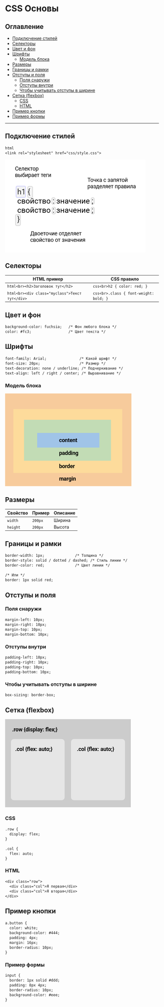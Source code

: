 # CSS Основы

## Оглавление

- [Подключение стилей](#%D0%9F%D0%BE%D0%B4%D0%BA%D0%BB%D1%8E%D1%87%D0%B5%D0%BD%D0%B8%D0%B5-%D1%81%D1%82%D0%B8%D0%BB%D0%B5%D0%B9)
- [Селекторы](#%D0%A1%D0%B5%D0%BB%D0%B5%D0%BA%D1%82%D0%BE%D1%80%D1%8B)
- [Цвет и фон](#%D0%A6%D0%B2%D0%B5%D1%82-%D0%B8-%D1%84%D0%BE%D0%BD)
- [Шрифты](#%D0%A8%D1%80%D0%B8%D1%84%D1%82%D1%8B)
  - [Модель блока](#%D0%9C%D0%BE%D0%B4%D0%B5%D0%BB%D1%8C-%D0%B1%D0%BB%D0%BE%D0%BA%D0%B0)
- [Размеры](#%D0%A0%D0%B0%D0%B7%D0%BC%D0%B5%D1%80%D1%8B)
- [Границы и рамки](#%D0%93%D1%80%D0%B0%D0%BD%D0%B8%D1%86%D1%8B-%D0%B8-%D1%80%D0%B0%D0%BC%D0%BA%D0%B8)
- [Отступы и поля](#%D0%9E%D1%82%D1%81%D1%82%D1%83%D0%BF%D1%8B-%D0%B8-%D0%BF%D0%BE%D0%BB%D1%8F)
  - [Поля снаружи](#%D0%9F%D0%BE%D0%BB%D1%8F-%D1%81%D0%BD%D0%B0%D1%80%D1%83%D0%B6%D0%B8)
  - [Отступы внутри](#%D0%9E%D1%82%D1%81%D1%82%D1%83%D0%BF%D1%8B-%D0%B2%D0%BD%D1%83%D1%82%D1%80%D0%B8)
  - [Чтобы учитывать отступы в ширине](#%D0%A7%D1%82%D0%BE%D0%B1%D1%8B-%D1%83%D1%87%D0%B8%D1%82%D1%8B%D0%B2%D0%B0%D1%82%D1%8C-%D0%BE%D1%82%D1%81%D1%82%D1%83%D0%BF%D1%8B-%D0%B2-%D1%88%D0%B8%D1%80%D0%B8%D0%BD%D0%B5)
- [Сетка (flexbox)](#%D0%A1%D0%B5%D1%82%D0%BA%D0%B0-flexbox)
  - [CSS](#css)
  - [HTML](#html)
- [Пример кнопки](#%D0%9F%D1%80%D0%B8%D0%BC%D0%B5%D1%80-%D0%BA%D0%BD%D0%BE%D0%BF%D0%BA%D0%B8)
- [Пример формы](#%D0%9F%D1%80%D0%B8%D0%BC%D0%B5%D1%80-%D1%84%D0%BE%D1%80%D0%BC%D1%8B)

---

## Подключение стилей

```
html
<link rel="stylesheet" href="css/style.css">
```

![Подключение стилей](images/nyfwh6.png)

## Селекторы

| HTML пример | CSS правило |
|--------------|-------------|
| ```html<br><h2>Заголовок тут</h2>``` | ```css<br>h2 { color: red; }``` |
| ```html<br><div class="myclass">Текст тут</div>``` | ```css<br>.class { font-weight: bold; }``` |

## Цвет и фон

```
background-color: fuchsia;   /* Фон любого блока */
color: #fc3;                 /* Цвет текста */
```
## Шрифты

```
font-family: Arial;               /* Какой шрифт */
font-size: 20px;                  /* Размер */
text-decoration: none / underline; /* Подчеркивание */
text-align: left / right / center; /* Выравнивание */
```

### Модель блока

![Модель блока](images/j6w63z.png)

## Размеры

| Свойство | Пример  | Описание |
| -------- | ------- | -------- |
| `width`  | `200px` | Ширина   |
| `height` | `200px` | Высота   |


## Границы и рамки

```
border-width: 1px;              /* Толщина */
border-style: solid / dotted / dashed; /* Стиль линии */
border-color: red;              /* Цвет линии */

/* Или */
border: 1px solid red;
```

## Отступы и поля

### Поля снаружи

```
margin-left: 10px;
margin-right: 10px;
margin-top: 10px;
margin-bottom: 10px;
```

### Отступы внутри

```
padding-left: 10px;
padding-right: 10px;
padding-top: 10px;
padding-bottom: 10px;
```

### Чтобы учитывать отступы в ширине

```
box-sizing: border-box;
```

## Сетка (flexbox)

![Сетка (flexbox)](images/jf4ot0.png)

### CSS

```
.row {
  display: flex;
}

.col {
  flex: auto;
}
```

### HTML

```
<div class="row">
  <div class="col">Я первая</div>
  <div class="col">Я вторая</div>
</div>
```
## Пример кнопки

```
a.button {
  color: white;
  background-color: #444;
  padding: 4px;
  margin: 16px;
  border-radius: 10px;
}
```

### Пример формы

```
input {
  border: 1px solid #ddd;
  padding: 8px 4px;
  border-radius: 10px;
  background-color: #eee;
}
```

